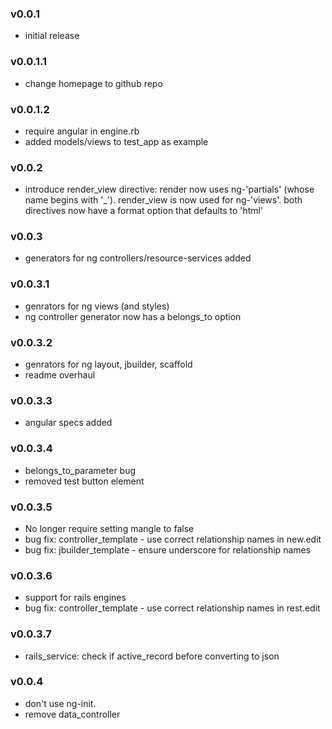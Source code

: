 ### v0.0.1
* initial release

### v0.0.1.1
* change homepage to github repo

### v0.0.1.2
* require angular in engine.rb
* added models/views to test_app as example

### v0.0.2
* introduce render\_view directive: render now uses ng-'partials' (whose name begins with '\_'). render\_view is now used for ng-'views'.  both directives now have a format option that defaults to 'html'

### v0.0.3
* generators for ng controllers/resource-services added

### v0.0.3.1
* genrators for ng views (and styles)
* ng controller generator now has a belongs_to option

### v0.0.3.2
* genrators for ng layout, jbuilder, scaffold
* readme overhaul

### v0.0.3.3
* angular specs added

### v0.0.3.4
* belongs\_to\_parameter bug
* removed test button element

### v0.0.3.5
* No longer require setting mangle to false
* bug fix: controller_template - use correct relationship names in new.edit
* bug fix: jbuilder_template - ensure underscore for relationship names

### v0.0.3.6
* support for rails engines
* bug fix: controller_template - use correct relationship names in rest.edit

### v0.0.3.7
* rails\_service: check if active_record before converting to json

### v0.0.4
* don't use ng-init.
* remove data_controller
